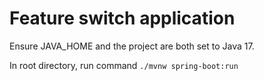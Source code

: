# Feature switch application

Ensure JAVA_HOME and the project are both set to Java 17.

In root directory, run command `./mvnw spring-boot:run`

